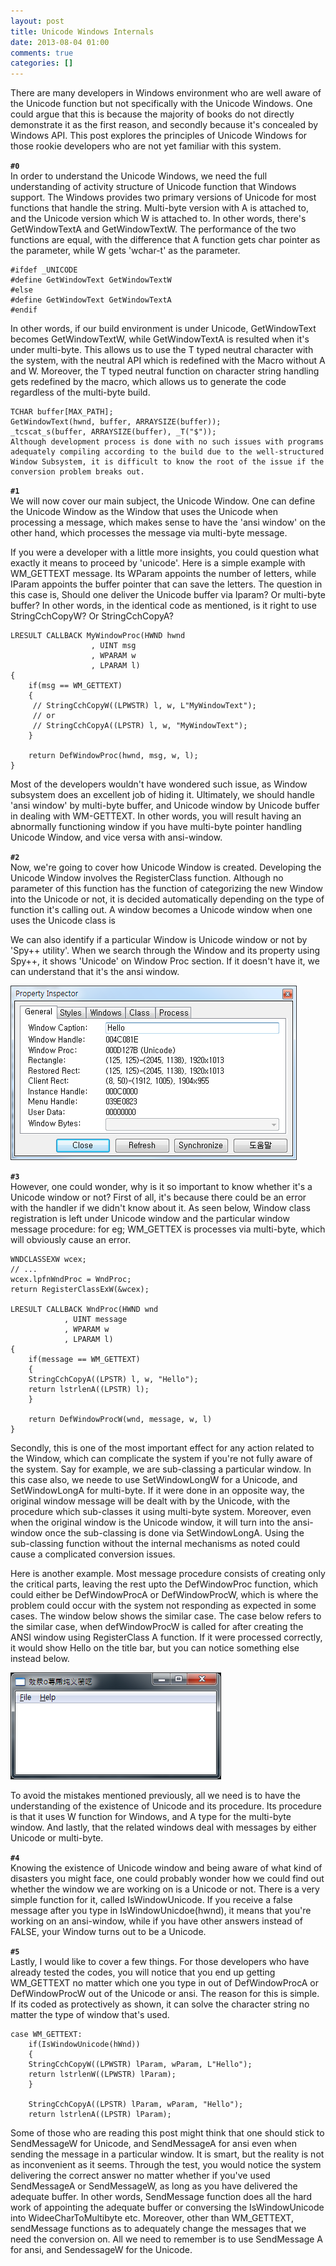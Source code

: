```yaml
---
layout: post
title: Unicode Windows Internals
date: 2013-08-04 01:00
comments: true
categories: []
---
```

There are many developers in Windows environment who are well aware of the Unicode function but not specifically with the Unicode Windows. One could argue that this is because the majority of books do not directly demonstrate it as the first reason, and secondly because it's concealed by Windows API. This post explores the principles of Unicode Windows for those rookie developers who are not yet familiar with this system.

**`#0`**<br/>
In order to understand the Unicode Windows, we need the full understanding of activity structure of Unicode function that Windows support. The Windows provides two primary versions of Unicode for most functions that handle the string. Multi-byte version with A is attached to, and the Unicode version which W is attached to. In other words, there's GetWindowTextA and GetWindowTextW. The performance of the two functions are equal, with the difference that A function gets char pointer as the parameter, while W gets 'wchar-t' as the parameter.

	#ifdef _UNICODE  
	#define GetWindowText GetWindowTextW  
	#else  
	#define GetWindowText GetWindowTextA  
	#endif  

In other words, if our build environment is under Unicode, GetWindowText becomes GetWindowTextW, while GetWindowTextA is resulted when it's under multi-byte. This allows us to use the T typed neutral character with the system, with the neutral API which is redefined with the Macro without A and W. Moreover, the T typed neutral function on character string handling gets redefined by the macro, which allows us to generate the code regardless of the multi-byte build.

	TCHAR buffer[MAX_PATH];  
	GetWindowText(hwnd, buffer, ARRAYSIZE(buffer));  
	_tcscat_s(buffer, ARRAYSIZE(buffer), _T("$"));  
	Although development process is done with no such issues with programs adequately compiling according to the build due to the well-structured Window Subsystem, it is difficult to know the root of the issue if the conversion problem breaks out.

**`#1`**<br/>
We will now cover our main subject, the Unicode Window. One can define the Unicode Window as the Window that uses the Unicode when processing a message, which makes sense to have the 'ansi window' on the other hand, which processes the message via multi-byte message.

If you were a developer with a little more insights, you could question what exactly it means to proceed by 'unicode'. Here is a simple example with WM_GETTEXT message. Its WParam appoints the number of letters, while IParam appoints the buffer pointer that can save the letters. The question in this case is, Should one deliver the Unicode buffer via Iparam? Or multi-byte buffer? In other words, in the identical code as mentioned, is it right to use StringCchCopyW? Or StringCchCopyA?

	LRESULT CALLBACK MyWindowProc(HWND hwnd  
				      , UINT msg  
				      , WPARAM w  
				      , LPARAM l)  
	{  
	    if(msg == WM_GETTEXT)  
	    {  
		 // StringCchCopyW((LPWSTR) l, w, L"MyWindowText");  
		 // or  
		 // StringCchCopyA((LPSTR) l, w, "MyWindowText");  
	    }  
	  
	    return DefWindowProc(hwnd, msg, w, l);  
	}  

Most of the developers wouldn't have wondered such issue, as Window subsystem does an excellent job of hiding it. Ultimately, we should handle 'ansi window' by multi-byte buffer, and Unicode window by Unicode buffer in dealing with WM-GETTEXT. In other words, you will result having an abnormally functioning window if you have multi-byte pointer handling Unicode Window, and vice versa with ansi-window.

**`#2`**<br/>
Now, we're going to cover how Unicode Window is created. Developing the Unicode Window involves the RegisterClass function. Although no parameter of this function has the function of categorizing the new Window into the Unicode or not, it is decided automatically depending on the type of function it's calling out. A window becomes a Unicode window when one uses the Unicode class is

We can also identify if a particular Window is Unicode window or not by 'Spy++ utility'. When we search through the Window and its property using Spy++, it shows 'Unicode' on Window Proc section. If it doesn't have it, we can understand that it's the ansi window.

<img src="/images/unicode-windows/0.png" />


**`#3`**<br/>
However, one could wonder, why is it so important to know whether it's a Unicode window or not? First of all, it's because there could be an error with the handler if we didn't know about it. As seen below, Window class registration is left under Unicode window and the particular window message procedure: for eg; WM_GETTEX is processes via multi-byte, which will obviously cause an error.

	WNDCLASSEXW wcex;  
	// ...  
	wcex.lpfnWndProc = WndProc;  
	return RegisterClassExW(&wcex);  
	  
	LRESULT CALLBACK WndProc(HWND wnd  
				, UINT message  
				, WPARAM w  
				, LPARAM l)  
	{  
	    if(message == WM_GETTEXT)  
	    {  
		StringCchCopyA((LPSTR) l, w, "Hello");  
		return lstrlenA((LPSTR) l);  
	    }  
	  
	    return DefWindowProcW(wnd, message, w, l)  
	}  

Secondly, this is one of the most important effect for any action related to the Window, which can complicate the system if you're not fully aware of the system. Say for example, we are sub-classing a particular window. In this case also, we neede to use SetWindowLongW for a Unicode, and SetWindowLongA for multi-byte. If it were done in an opposite way, the original window message will be dealt with by the Unicode, with the procedure which sub-classes it using multi-byte system. Moreover, even when the original window is the Unicode window, it will turn into the ansi-window once the sub-classing is done via SetWindowLongA. Using the sub-classing function without the internal mechanisms as noted could cause a complicated conversion issues.

Here is another example. Most message procedure consists of creating only the critical parts, leaving the rest upto the DefWindowProc function, which could either be DefWindowProcA or DefWindowProcW, which is where the problem could occur with the system not responding as expected in some cases. The window below shows the similar case. The case below refers to the similar case, when defWindowProcW is called for after creating the ANSI window using RegisterClass A function. If it were processed correctly, it would show Hello on the title bar, but you can notice something else instead below.

<img src="/images/unicode-windows/1.png" />

To avoid the mistakes mentioned previously, all we need is to have the understanding of the existence of Unicode and its procedure. Its procedure is that it uses W function for Windows, and A type for the multi-byte window. And lastly, that the related windows deal with messages by either Unicode or multi-byte.

**`#4`**<br/>
Knowing the existence of Unicode window and being aware of what kind of disasters you might face, one could probably wonder how we could find out whether the window we are working on is a Unicode or not. There is a very simple function for it, called IsWindowUnicode. If you receive a false message after you type in IsWindowUnicdoe(hwnd), it means that you're working on an ansi-window, while if you have other answers instead of FALSE, your Window turns out to be a Unicode.

**`#5`**<br/>
Lastly, I would like to cover a few things. For those developers who have already tested the codes, you will notice that you end up getting WM_GETTEXT no matter which one you type in out of DefWindowProcA or DefWindowProcW out of the Unicode or ansi. The reason for this is simple. If its coded as protectively as shown, it can solve the character string no matter the type of window that's used.

	case WM_GETTEXT:  
	    if(IsWindowUnicode(hWnd))  
	    {  
		StringCchCopyW((LPWSTR) lParam, wParam, L"Hello");  
		return lstrlenW((LPWSTR) lParam);  
	    }  
	  
	    StringCchCopyA((LPSTR) lParam, wParam, "Hello");  
	    return lstrlenA((LPSTR) lParam);  

Some of those who are reading this post might think that one should stick to SendMessageW for Unicode, and SendMessageA for ansi even when sending the message in a particular window. It is smart, but the reality is not as inconvenient as it seems. Through the test, you would notice the system delivering the correct answer no matter whether if you've used SendMessageA or SendMessageW, as long as you have delivered the adequate buffer. In other words, SendMessage function does all the hard work of appointing the adequate buffer or conversing the IsWindowUnicode into WideeCharToMultibyte etc. Moreover, other than WM_GETTEXT, sendMessage functions as to adequately change the messages that we need the conversion on. All we need to remember is to use SendMessage A for ansi, and SendessageW for the Unicode.
